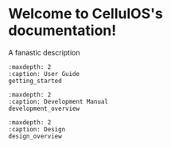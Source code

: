 # Welcome to CellulOS's documentation!

A fanastic description

```{toctree}
:maxdepth: 2
:caption: User Guide
getting_started
```

```{toctree}
:maxdepth: 2
:caption: Development Manual
development_overview
```

```{toctree}
:maxdepth: 2
:caption: Design
design_overview
```